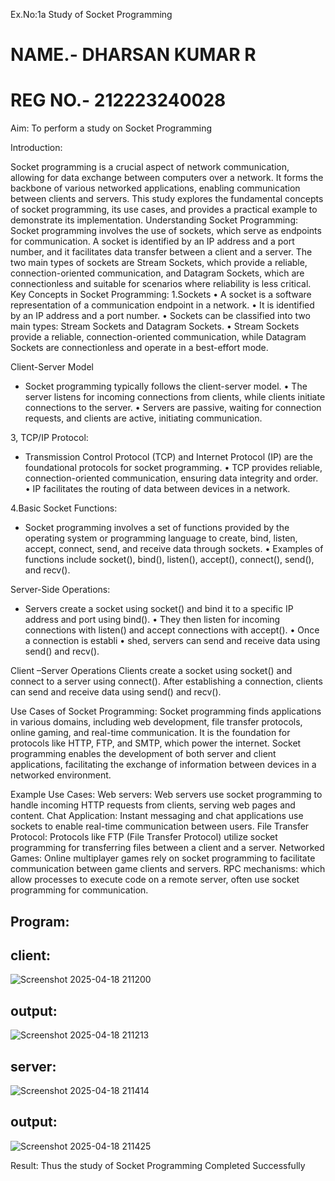 Ex.No:1a Study of Socket Programming
# NAME.- DHARSAN KUMAR R
# REG NO.- 212223240028
Aim:
To perform a study on Socket Programming

Introduction:

Socket programming is a crucial aspect of network communication, allowing for data exchange between computers over a network. It forms the backbone of various networked applications, enabling communication between clients and servers. This study explores the fundamental concepts of socket programming, its use cases, and provides a practical example to demonstrate its implementation.
Understanding Socket Programming:
Socket programming involves the use of sockets, which serve as endpoints for communication. A socket is identified by an IP address and a port number, and it facilitates data transfer between a client and a server. The two main types of sockets are Stream Sockets, which provide a reliable, connection-oriented communication, and Datagram Sockets, which are connectionless and suitable for scenarios where reliability is less critical.
Key Concepts in Socket Programming:
1.Sockets • A socket is a software representation of a communication endpoint in a network. • It is identified by an IP address and a port number. • Sockets can be classified into two main types: Stream Sockets and Datagram Sockets. • Stream Sockets provide a reliable, connection-oriented communication, while Datagram Sockets are connectionless and operate in a best-effort mode.

Client-Server Model

* Socket programming typically follows the client-server model. • The server listens for incoming connections from clients, while clients initiate connections to the server. • Servers are passive, waiting for connection requests, and clients are active, initiating communication.

3, TCP/IP Protocol:

* Transmission Control Protocol (TCP) and Internet Protocol (IP) are the foundational protocols for socket programming. • TCP provides reliable, connection-oriented communication, ensuring data integrity and order. • IP facilitates the routing of data between devices in a network.

4.Basic Socket Functions:

* Socket programming involves a set of functions provided by the operating system or programming language to create, bind, listen, accept, connect, send, and receive data through sockets. • Examples of functions include socket(), bind(), listen(), accept(), connect(), send(), and recv().

Server-Side Operations:
* Servers create a socket using socket() and bind it to a specific IP address and port using bind(). • They then listen for incoming connections with listen() and accept connections with accept(). • Once a connection is establi • shed, servers can send and receive data using send() and recv().

Client –Server Operations
Clients create a socket using socket() and connect to a server using connect(). After establishing a connection, clients can send and receive data using send() and recv().

Use Cases of Socket Programming:
Socket programming finds applications in various domains, including web development, file transfer protocols, online gaming, and real-time communication. It is the foundation for protocols like HTTP, FTP, and SMTP, which power the internet. Socket programming enables the development of both server and client applications, facilitating the exchange of information between devices in a networked environment.

Example Use Cases:
Web servers: Web servers use socket programming to handle incoming HTTP requests from clients, serving web pages and content.
Chat Application: Instant messaging and chat applications use sockets to enable real-time communication between users.
File Transfer Protocol: Protocols like FTP (File Transfer Protocol) utilize socket programming for transferring files between a client and a server.
Networked Games: Online multiplayer games rely on socket programming to facilitate communication between game clients and servers.
RPC mechanisms: which allow processes to execute code on a remote server, often use socket programming for communication.

## Program:
## client:

![Screenshot 2025-04-18 211200](https://github.com/user-attachments/assets/a32010d7-c5f6-4dca-b5cb-883a2db3b104)
## output:

![Screenshot 2025-04-18 211213](https://github.com/user-attachments/assets/312ad15d-2c7f-448b-bdee-529a5b7c2c94)

## server:
![Screenshot 2025-04-18 211414](https://github.com/user-attachments/assets/e3f9b61a-2a0d-43ed-a2f2-756eb569280d)

## output:

![Screenshot 2025-04-18 211425](https://github.com/user-attachments/assets/1704d467-81c0-4a7a-bdff-d31582655369)

Result:
Thus the study of Socket Programming Completed Successfully
